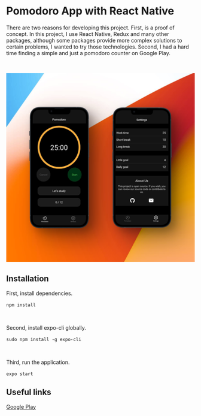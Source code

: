 # Pomodoro App with React Native

There are two reasons for developing this project. First, is a proof of concept. In this project, I use React Native, Redux and many other packages, although some packages provide more complex solutions to certain problems, I wanted to try those technologies. Second, I had a hard time finding a simple and just a pomodoro counter on Google Play.

<br/> 

![Mockup](./assets/release-images/mockup.png)


## Installation
First, install dependencies.
```
npm install
```
<br/>

Second, install expo-cli globally.
```
sudo npm install -g expo-cli
```
<br/>

Third, run the application.
```
expo start
```

## Useful links
[Google Play](https://play.google.com/store/apps/details?id=com.berkslv.pomodorocounterv2)
